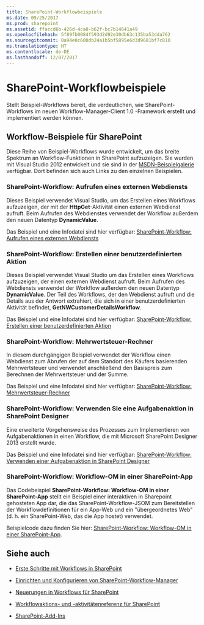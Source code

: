 ```yaml
---
title: SharePoint-Workflowbeispiele
ms.date: 09/25/2017
ms.prod: sharepoint
ms.assetid: ffaccd6b-426d-4ca0-b62f-bc7b14641a49
ms.openlocfilehash: 5f89fb0084f593d2d92e30db63c135ba53dda762
ms.sourcegitcommit: 0a94e0c600db24a1b5bf5895e6d3d9681bf7c810
ms.translationtype: HT
ms.contentlocale: de-DE
ms.lasthandoff: 12/07/2017
---
```

# <a name="sharepoint-workflow-samples"></a>SharePoint-Workflowbeispiele
Stellt Beispiel-Workflows bereit, die verdeutlichen, wie SharePoint-Workflows im neuen Workflow-Manager-Client 1.0 -Framework erstellt und implementiert werden können.
## <a name="workflow-samples-for-sharepoint"></a>Workflow-Beispiele für SharePoint
<a name="bkm_wfsamples"> </a>

Diese Reihe von Beispiel-Workflows wurde entwickelt, um das breite Spektrum an Workflow-Funktionen in SharePoint aufzuzeigen. Sie wurden mit Visual Studio 2012 entwickelt und sie sind in der  [MSDN-Beispielgalerie](http://code.msdn.microsoft.com/) verfügbar. Dort befinden sich auch Links zu den einzelnen Beispielen.
  
    
    

### <a name="sharepoint-workflow-call-an-external-web-service"></a>SharePoint-Workflow: Aufrufen eines externen Webdiensts

Dieses Beispiel verwendet Visual Studio, um das Erstellen eines Workflows aufzuzeigen, der mit der **HttpGet**-Aktivität einen externen Webdienst aufruft. Beim Aufrufen des Webdienstes verwendet der Workflow außerdem den neuen Datentyp **DynamicValue**.
  
    
    
Das Beispiel und eine Infodatei sind hier verfügbar:  [SharePoint-Workflow: Aufrufen eines externen Webdiensts](http://code.msdn.microsoft.com/SharePoint-workflow-48ea87d4)
  
    
    

### <a name="sharepoint-workflow-create-a-custom-action"></a>SharePoint-Workflow: Erstellen einer benutzerdefinierten Aktion

Dieses Beispiel verwendet Visual Studio um das Erstellen eines Workflows aufzuzeigen, der einen externen Webdienst aufruft. Beim Aufrufen des Webdiensts verwendet der Workflow außerdem den neuen Datentyp **DynamicValue**. Der Teil des Workflows, der den Webdienst aufruft und die Details aus der Antwort extrahiert, die sich in einer benutzerdefinierten Aktivität befindet, **GetNWCustomerDetailsWorkflow**.
  
    
    
Das Beispiel und eine Infodatei sind hier verfügbar:  [SharePoint-Workflow: Erstellen einer benutzerdefinierten Aktion](http://code.msdn.microsoft.com/SharePoint-workflow-41e5c0f9)
  
    
    

### <a name="sharepoint-workflow-sales-tax-calculator"></a>SharePoint-Workflow: Mehrwertsteuer-Rechner

In diesem durchgängigen Beispiel verwendet der Workflow einen Webdienst zum Abrufen der auf dem Standort des Käufers basierenden Mehrwertsteuer und verwendet anschließend den Basispreis zum Berechnen der Mehrwertsteuer und der Summe.
  
    
    
Das Beispiel und eine Infodatei sind hier verfügbar:  [SharePoint-Workflow: Mehrwertsteuer-Rechner](http://code.msdn.microsoft.com/SharePoint-workflow-f7a1a8ba)
  
    
    

### <a name="sharepoint-workflow-use-a-task-action-in-sharepoint-designer"></a>SharePoint-Workflow: Verwenden Sie eine Aufgabenaktion in SharePoint Designer

Eine erweiterte Vorgehensweise des Prozesses zum Implementieren von Aufgabenaktionen in einen Workflow, die mit Microsoft SharePoint Designer 2013 erstellt wurde.
  
    
    
Das Beispiel und eine Infodatei sind hier verfügbar:  [SharePoint-Workflow: Verwenden einer Aufgabenaktion in SharePoint Designer](http://code.msdn.microsoft.com/SharePoint-workflow-942a5441)
  
    
    

### <a name="sharepoint-workflow-workflow-om-in-a-sharepoint-app"></a>SharePoint-Workflow: Workflow-OM in einer SharePoint-App

Das Codebeispiel **SharePoint-Workflow: Workflow-OM in einer SharePoint-App** stellt ein Beispiel einer interaktiven in Sharepoint gehosteten App dar, die das SharePoint-Workflow-JSOM zum Bereitstellen der Workflowdefinitionen für ein App-Web und ein "übergeordnetes Web" (d. h. ein SharePoint-Web, das die App hostet) verwendet.
  
    
    
Beispielcode dazu finden Sie hier:  [SharePoint-Workflow: Workflow-OM in einer SharePoint-App](http://code.msdn.microsoft.com/SharePoint-workflow-050f5211).
  
    
    

## <a name="see-also"></a>Siehe auch
<a name="bkm_additional"> </a>


-  [Erste Schritte mit Workflows in SharePoint](get-started-with-workflows-in-sharepoint.md)
    
  
-  [Einrichten und Konfigurieren von SharePoint-Workflow-Manager](set-up-and-configure-sharepoint-workflow-manager.md)
    
  
-  [Neuerungen in Workflows für SharePoint](what-s-new-in-workflows-for-sharepoint.md)
    
  
-  [Workflowaktions- und -aktivitätenreferenz für SharePoint](workflow-actions-and-activities-reference-for-sharepoint.md)
    
  
-  [SharePoint-Add-Ins](http://msdn.microsoft.com/library/cd1eda9e-8e54-4223-93a9-a6ea0d18df70%28Office.15%29.aspx)
    
  

